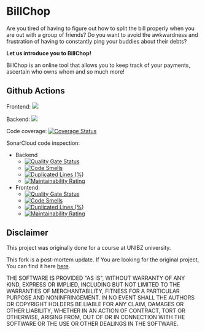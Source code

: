 # BillChop

Are you tired of having to figure out how to split the bill properly when you are out with a group of friends? Do you want to avoid the awkwardness and frustration of having to constantly ping your buddies about their debts?

**Let us introduce you to BillChop!**

BillChop is an online tool that allows you to keep track of your payments, ascertain who owns whom and so much more!

## Github Actions
Frontend: ![](https://github.com/ainoraz/BillChop/workflows/Frontend-CI/badge.svg)

Backend: ![](https://github.com/ainoraz/BillChop/workflows/Backend-CI/badge.svg)

Code coverage: [![Coverage Status](https://coveralls.io/repos/github/AinoraZ/BillChop/badge.svg?branch=master&service=github)](https://coveralls.io/github/AinoraZ/BillChop?branch=master)

SonarCloud code inspection:
  - Backend
      - [![Quality Gate Status](https://sonarcloud.io/api/project_badges/measure?project=ainoraz-BillChopBE&metric=alert_status)](https://sonarcloud.io/dashboard?id=ainoraz-BillChopBE)
      - [![Code Smells](https://sonarcloud.io/api/project_badges/measure?project=ainoraz-BillChopBE&metric=code_smells)](https://sonarcloud.io/dashboard?id=ainoraz-BillChopBE)
      - [![Duplicated Lines (%)](https://sonarcloud.io/api/project_badges/measure?project=ainoraz-BillChopBE&metric=duplicated_lines_density)](https://sonarcloud.io/dashboard?id=ainoraz-BillChopBE)
      - [![Maintainability Rating](https://sonarcloud.io/api/project_badges/measure?project=ainoraz-BillChopBE&metric=sqale_rating)](https://sonarcloud.io/dashboard?id=ainoraz-BillChopBE)
  - Frontend:
    - [![Quality Gate Status](https://sonarcloud.io/api/project_badges/measure?project=ainoraz-billchop-fe&metric=alert_status)](https://sonarcloud.io/dashboard?id=ainoraz-billchop-fe)
    - [![Code Smells](https://sonarcloud.io/api/project_badges/measure?project=ainoraz-billchop-fe&metric=code_smells)](https://sonarcloud.io/dashboard?id=ainoraz-billchop-fe)
    - [![Duplicated Lines (%)](https://sonarcloud.io/api/project_badges/measure?project=ainoraz-billchop-fe&metric=duplicated_lines_density)](https://sonarcloud.io/dashboard?id=ainoraz-billchop-fe)
    - [![Maintainability Rating](https://sonarcloud.io/api/project_badges/measure?project=ainoraz-billchop-fe&metric=sqale_rating)](https://sonarcloud.io/dashboard?id=ainoraz-billchop-fe)

## Disclaimer
This project was originally done for a course at UNIBZ university.

This fork is a post-mortem update. If You are looking for the original project, You can find it here [here](https://github.com/TeamInterject/BillChop).

THE SOFTWARE IS PROVIDED "AS IS", WITHOUT WARRANTY OF ANY KIND, EXPRESS OR IMPLIED, INCLUDING BUT NOT LIMITED TO THE WARRANTIES OF MERCHANTABILITY, FITNESS FOR A PARTICULAR PURPOSE AND NONINFRINGEMENT. IN NO EVENT SHALL THE AUTHORS OR COPYRIGHT HOLDERS BE LIABLE FOR ANY CLAIM, DAMAGES OR OTHER LIABILITY, WHETHER IN AN ACTION OF CONTRACT, TORT OR OTHERWISE, ARISING FROM, OUT OF OR IN CONNECTION WITH THE SOFTWARE OR THE USE OR OTHER DEALINGS IN THE SOFTWARE.
